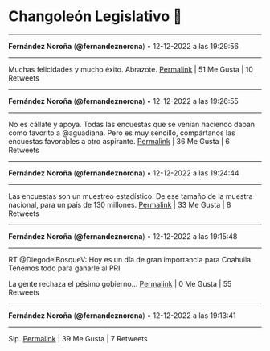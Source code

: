 # Changoleón Legislativo 🙈
*****
**Fernández Noroña** (**@fernandeznorona**) • 12-12-2022 a las 19:29:56
*****
Muchas felicidades y mucho éxito. Abrazote.
[Permalink](https://twitter.com/fernandeznorona/status/1602506077001728001) | 51 Me Gusta | 10 Retweets
*****
**Fernández Noroña** (**@fernandeznorona**) • 12-12-2022 a las 19:26:55
*****
No es cállate y apoya. Todas las encuestas que se venían haciendo daban como favorito a @aguadiana. Pero es muy sencillo, compártanos las encuestas favorables a otro aspirante.
[Permalink](https://twitter.com/fernandeznorona/status/1602505315961999360) | 36 Me Gusta | 6 Retweets
*****
**Fernández Noroña** (**@fernandeznorona**) • 12-12-2022 a las 19:24:44
*****
Las encuestas son un muestreo estadístico. De ese tamaño de la muestra nacional, para un país de 130 millones.
[Permalink](https://twitter.com/fernandeznorona/status/1602504768794116096) | 33 Me Gusta | 8 Retweets
*****
**Fernández Noroña** (**@fernandeznorona**) • 12-12-2022 a las 19:15:48
*****
RT @DiegodelBosqueV: Hoy es un día de gran importancia para Coahuila. Tenemos todo para ganarle al PRI


La gente rechaza el pésimo gobierno…
[Permalink](https://twitter.com/fernandeznorona/status/1602502518361264129) | 0 Me Gusta | 55 Retweets
*****
**Fernández Noroña** (**@fernandeznorona**) • 12-12-2022 a las 19:13:41
*****
Sip.
[Permalink](https://twitter.com/fernandeznorona/status/1602501988230496256) | 39 Me Gusta | 7 Retweets